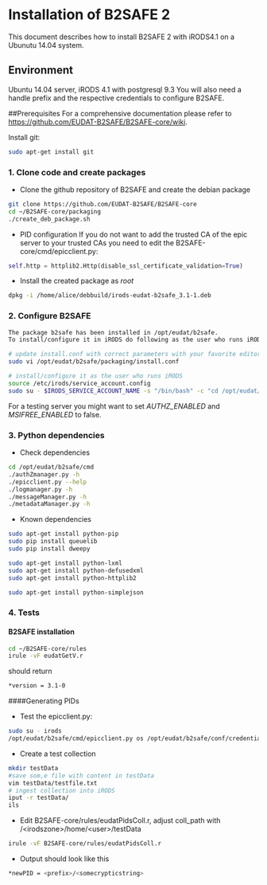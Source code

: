 # Installation of B2SAFE 2
This document describes how to install B2SAFE 2 with iRODS4.1 on a Ubunutu 14.04 system.

## Environment
Ubuntu 14.04 server, iRODS 4.1 with postgresql 9.3
You will also need a handle prefix and the respective credentials to configure B2SAFE.

##Prerequisites
For a comprehensive documentation please refer to https://github.com/EUDAT-B2SAFE/B2SAFE-core/wiki.

Install git:
```sh
sudo apt-get install git
```

### 1. Clone code and create packages
- Clone the github repository of B2SAFE and create the debian package
```sh
git clone https://github.com/EUDAT-B2SAFE/B2SAFE-core
cd ~/B2SAFE-core/packaging
./create_deb_package.sh
```
- PID configuration
If you do not want to add the trusted CA of the epic server to your trusted CAs you need to edit the B2SAFE-core/cmd/epicclient.py:

```py
self.http = httplib2.Http(disable_ssl_certificate_validation=True)
```

- Install the created package as *root*
```sh
dpkg -i /home/alice/debbuild/irods-eudat-b2safe_3.1-1.deb
```
### 2. Configure B2SAFE
```sh
The package b2safe has been installed in /opt/eudat/b2safe.
To install/configure it in iRODS do following as the user who runs iRODS :

# update install.conf with correct parameters with your favorite editor
sudo vi /opt/eudat/b2safe/packaging/install.conf

# install/configure it as the user who runs iRODS
source /etc/irods/service_account.config
sudo su - $IRODS_SERVICE_ACCOUNT_NAME -s "/bin/bash" -c "cd /opt/eudat/b2safe/packaging/ ; ./install.sh"
```
For a testing server you might want to set *AUTHZ_ENABLED* and *MSIFREE_ENABLED* to false.

### 3. Python dependencies
- Check dependencies
```sh
cd /opt/eudat/b2safe/cmd
./authZmanager.py -h
./epicclient.py --help
./logmanager.py -h
./messageManager.py -h
./metadataManager.py -h
```

- Known dependencies
```sh
sudo apt-get install python-pip
sudo pip install queuelib
sudo pip install dweepy

sudo apt-get install python-lxml
sudo apt-get install python-defusedxml
sudo apt-get install python-httplib2

sudo apt-get install python-simplejson
```

### 4. Tests
#### B2SAFE installation
```sh
cd ~/B2SAFE-core/rules
irule -vF eudatGetV.r
```
 should return
```sh
*version = 3.1-0
```

####Generating PIDs
* Test the epicclient.py:
```sh
sudo su - irods
/opt/eudat/b2safe/cmd/epicclient.py os /opt/eudat/b2safe/conf/credentials create www.test.com
```

* Create a test collection
```sh
mkdir testData
#save som,e file with content in testData
vim testData/testfile.txt
# ingest collection into iRODS
iput -r testData/
ils
```
* Edit B2SAFE-core/rules/eudatPidsColl.r, adjust coll_path with /\<irodszone\>/home/\<user\>/testData
```sh
irule -vF B2SAFE-core/rules/eudatPidsColl.r
```
* Output should look like this
```sh
*newPID = <prefix>/<somecrypticstring>
``` 
